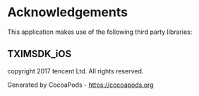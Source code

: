 # Acknowledgements
This application makes use of the following third party libraries:

## TXIMSDK_iOS

copyright 2017 tencent Ltd. All rights reserved.

Generated by CocoaPods - https://cocoapods.org
